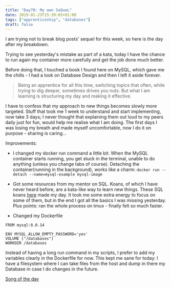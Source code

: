 ```yaml
---
title: "Day70: My own SeQueL"
date: 2019-01-23T15:39:03+01:00
tags: ["apprenticeship", "databases"]
draft: false
---
```


I am trying not to break blog posts' sequel for this week, so here is the day after my breakdown.  

Trying to see yesterday's mistake as part of a kata, today I have the chance to run again my container more carefully and get the job done much better.  

Before doing that, I touched a book I found here on MySQL, which gave me the chills - I had a look on Database Design and then I left it aside forever.  

>Being an apprentice for all this time, switching topics that often, while trying to dig deeper, sometimes drives you nuts. But what I am learning is structuring my day and making it effective.   

I have to confess that my approach to new things becomes slowly more targeted. Stuff that took me 1 week to understand and start implementing, now take 3 days; I never thought that explaining them out loud to my peers daily just for fun, would help me realise what I am doing. The first days I was losing my breath and made myself uncomfortable, now I do it on purpose - sharing is caring...  

Improvements:  

* I changed my docker run command a little bit. When the MySQL container starts running, you get stuck in the terminal, unable to do anything (unless you change tabs of course). Detaching the container(running in the background), works like a charm: `docker run --detach --name=mysql-example mysql-image`  

* Got some resources from my mentor on SQL. Koans, of which I have never heard before, are a kata-like way to learn new things. These SQL koans [here](https://sqlkoans.com/) made my day. It took me some extra energy to focus on some of them, but in the end I got all the basics I was missing yesterday. Plus points: ran the whole process on tmux - finally felt so much faster.  

* Changed my Dockerfile  

```
FROM mysql:8.0.14

ENV MYSQL_ALLOW_EMPTY_PASSWORD='yes'  
VOLUME ["/databases"]  
WORKDIR /databases    
```    
Instead of having a long run command in my scripts, I prefer to add my variables clearly in the Dockerfile for now. This kept me sane for today: I have a filesystem where I can take files from the host and dump in there my Database in case I do changes in the future.  

[Song of the day](https://www.youtube.com/watch?v=8YdQBkxf4kU)
